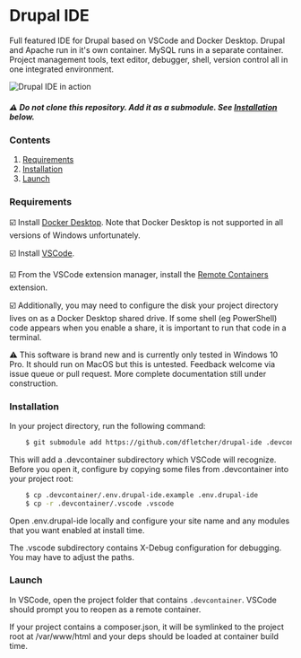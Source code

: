 # Drupal IDE

Full featured IDE for Drupal based on VSCode and Docker Desktop. Drupal and Apache run in it's own container. MySQL runs in a separate container. Project management tools, text editor, debugger, shell, version control all in one integrated environment.

![Drupal IDE in action](https://i.imgur.com/iXh5SiU.png)

##### :warning: Do not clone this repository. Add it as a submodule.  See [Installation](#installation) below.

### Contents

1. [Requirements](#requirements)
1. [Installation](#installation)
1. [Launch](#launch)


### Requirements
:ballot_box_with_check:  Install [Docker Desktop](https://www.docker.com/products/docker-desktop). Note that Docker Desktop is not supported in all versions of Windows unfortunately.

:ballot_box_with_check: Install [VSCode](https://code.visualstudio.com/).

:ballot_box_with_check: From the VSCode extension manager, install the [Remote Containers](https://marketplace.visualstudio.com/items?itemName=ms-vscode-remote.remote-containers) extension.

:ballot_box_with_check: Additionally, you may need to configure the disk your project directory lives on as a Docker Desktop shared drive. If some shell (eg PowerShell) code appears when you enable a share, it is important to run that code in a terminal.

:warning: This software is brand new and is currently only tested in Windows 10 Pro. It should run on MacOS but this is untested. Feedback welcome via issue queue or pull request. More complete documentation still under construction.

### Installation

In your project directory, run the following command:

```bash
    $ git submodule add https://github.com/dfletcher/drupal-ide .devcontainer
```

This will add a .devcontainer subdirectory which VSCode will recognize. Before you open it, configure by copying some files from .devcontainer into your project root:

```bash
    $ cp .devcontainer/.env.drupal-ide.example .env.drupal-ide
    $ cp -r .devcontainer/.vscode .vscode
```
Open .env.drupal-ide locally and configure your site name and any modules that you want enabled at install time.

The .vscode subdirectory contains X-Debug configuration for debugging. You may have to adjust the paths.

### Launch

In VSCode, open the project folder that contains `.devcontainer`. VSCode should prompt you to reopen as a remote container.

If your project contains a composer.json, it will be symlinked to the project root at /var/www/html and your deps should be loaded at container build time.
